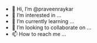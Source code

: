 - 👋 Hi, I’m @praveenraykar
- 👀 I’m interested in ...
- 🌱 I’m currently learning ...
- 💞️ I’m looking to collaborate on ...
- 📫 How to reach me ...

<!---
praveenraykar/praveenraykar is a ✨ special ✨ repository because its `README.md` (this file) appears on your GitHub profile.
You can click the Preview link to take a look at your changes.
--->
